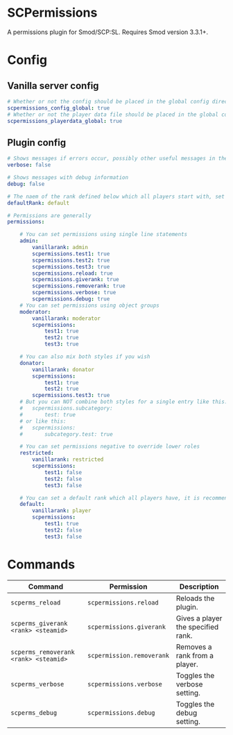 # SCPermissions
A permissions plugin for Smod/SCP:SL. Requires Smod version 3.3.1+.

# Config

## Vanilla server config

```yaml
# Whether or not the config should be placed in the global config directory
scpermissions_config_global: true
# Whether or not the player data file should be placed in the global config directory
scpermissions_playerdata_global: true
```

## Plugin config
```yaml
# Shows messages if errors occur, possibly other useful messages in the future
verbose: false

# Shows messages with debug information
debug: false

# The naem of the rank defined below which all players start with, set to "" to disable
defaultRank: default

# Permissions are generally 
permissions:

    # You can set permissions using single line statements
    admin:
        vanillarank: admin
        scpermissions.test1: true
        scpermissions.test2: true
        scpermissions.test3: true
        scpermissions.reload: true
        scpermissions.giverank: true
        scpermissions.removerank: true
        scpermissions.verbose: true
        scpermissions.debug: true
    # You can set permissions using object groups
    moderator:
        vanillarank: moderator
        scpermissions:
            test1: true
            test2: true
            test3: true

    # You can also mix both styles if you wish
    donator:
        vanillarank: donator
        scpermissions:
            test1: true
            test2: true
        scpermissions.test3: true
    # But you can NOT combine both styles for a single entry like this:
    #   scpermissions.subcategory:
    #       test: true
    # or like this:
    #   scpermissions:
    #       subcategory.test: true

    # You can set permissions negative to override lower roles
    restricted:
        vanillarank: restricted
        scpermissions:
            test1: false
            test2: false
            test3: false

    # You can set a default rank which all players have, it is recommended to keep this at the bottom as any lower ranks will just be overridden otherwise
    default:
        vanillarank: player
        scpermissions:
            test1: true
            test2: false
            test3: false
```

# Commands

| Command | Permission | Description |
|---- |---- |---- |
| `scperms_reload` | `scpermissions.reload` | Reloads the plugin. |
| `scperms_giverank <rank> <steamid>` | `scpermissions.giverank` | Gives a player the specified rank. |
| `scperms_removerank <rank> <steamid>` | `scpermission.removerank` | Removes a rank from a player. |
| `scperms_verbose` | `scpermissions.verbose` | Toggles the verbose setting. |
| `scperms_debug` | `scpermissions.debug` | Toggles the debug setting. |
